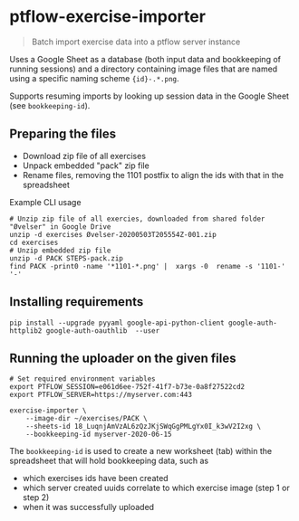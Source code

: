 # ptflow-exercise-importer
> Batch import exercise data into a ptflow server instance

Uses a Google Sheet as a database (both input data and bookkeeping of running sessions) and
a directory containing image files that are named using a specific naming scheme `{id}-.*.png`.

Supports resuming imports by looking up session data in the Google Sheet (see `bookkeeping-id`).

## Preparing the files

- Download zip file of all exercises
- Unpack embedded "pack" zip file 
- Rename files, removing the 1101 postfix to align the ids with that in the spreadsheet

Example CLI usage
```
# Unzip zip file of all exercies, downloaded from shared folder "Øvelser" in Google Drive
unzip -d exercises Øvelser-20200503T205554Z-001.zip
cd exercises 
# Unzip embedded zip file
unzip -d PACK STEPS-pack.zip
find PACK -print0 -name '*1101-*.png' |  xargs -0  rename -s '1101-' '-' 
```

## Installing requirements
```
pip install --upgrade pyyaml google-api-python-client google-auth-httplib2 google-auth-oauthlib  --user
```

## Running the uploader on the given files

```
# Set required environment variables
export PTFLOW_SESSION=e061d6ee-752f-41f7-b73e-0a8f27522cd2
export PTFLOW_SERVER=https://myserver.com:443

exercise-importer \
    --image-dir ~/exercises/PACK \
    --sheets-id 18_LuqnjAmVzAL6zQzJKjSWqGgPMLgYx0I_k3wV2I2xg \
    --bookkeeping-id myserver-2020-06-15
```
The `bookkeeping-id` is used to create a new worksheet (tab) within
the spreadsheet that will hold bookkeeping data, such as

- which exercises ids have been created
- which server created uuids correlate to which exercise image (step 1 or step 2)
- when it was successfully uploaded


